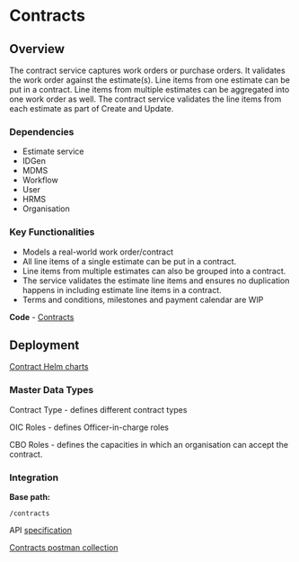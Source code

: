 # Contracts

## Overview

The contract service captures work orders or purchase orders. It validates the work order against the estimate(s).  Line items from one estimate can be put in a contract. Line items from multiple estimates can be aggregated into one work order as well. The contract service validates the line items from each estimate as part of Create and Update.

### Dependencies

* Estimate service
* IDGen
* MDMS
* Workflow
* User
* HRMS
* Organisation

### Key Functionalities

* Models a real-world work order/contract&#x20;
* All line items of a single estimate can be put in a contract.
* Line items from multiple estimates can also be grouped into a contract.
* The service validates the estimate line items and ensures no duplication happens in including estimate line items in a contract.&#x20;
* Terms and conditions, milestones and payment calendar are WIP

**Code** - [Contracts](https://github.com/egovernments/DIGIT-Works/tree/master/backend/contracts)

## Deployment

[Contract Helm charts](https://github.com/egovernments/DIGIT-DevOps/tree/digit-works/deploy-as-code/helm/charts/digit-works/backend/contracts)

### Master Data Types

Contract Type - defines different contract types

OIC Roles - defines Officer-in-charge roles

CBO Roles - defines the capacities in which an organisation can accept the contract.

### Integration

**Base path:**

`/contracts`

API [specification](../architecture/low-level-design/services/contracts.md#api-contract-link)

[Contracts postman collection](https://github.com/egovernments/DIGIT-Works/blob/master/backend/contracts/Contract\_Service\_Postman\_Scripts.postman\_collection.json)
